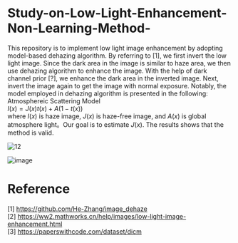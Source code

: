 # Study-on-Low-Light-Enhancement-Non-Learning-Method-

This repository is to implement low light image enhancement by adopting model-based dehazing algorithm. By referring to [1], we first invert the low light image. Since the dark area in the image is similar to haze area, we then use dehazing algorithm to enhance the image. With the help of dark channel prior [?], we enhance the dark area in the inverted image. Next, invert the image again to get the image with normal exposure. Notably, the model employed in dehazing algorithm is presented in the following:    
Atmosphereic Scattering Model  
$I(x) = J(x)t(x)+A(1-t(x))$  
where $I(x)$ is haze image, $J(x)$ is haze-free image, and $A(x)$ is global atmosphere light。Our goal is to estimate $J(x)$. The results shows that the method is valid. 

![12](https://user-images.githubusercontent.com/108604868/200993404-d6943fd1-2d99-450c-b091-b4d74d094056.jpg)

![image](https://user-images.githubusercontent.com/108604868/200993387-aae4099a-8fb6-4622-9860-b200a679d380.png)



# Reference
[1] https://github.com/He-Zhang/image_dehaze  
[2] https://ww2.mathworks.cn/help/images/low-light-image-enhancement.html  
[3] https://paperswithcode.com/dataset/dicm
